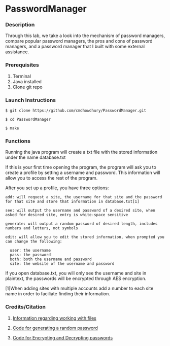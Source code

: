 # PasswordManager

### Description
Through this lab, we take a look into the mechanism of password managers, compare popular password managers, the pros and cons of password managers, and a password manager that I built with some external assistance.

### Prerequisites
1. Terminal 
2. Java installed
3. Clone git repo

### Launch Instructions
```
$ git clone https://github.com/cmdhowdhury/PasswordManager.git

$ cd PasswordManager

$ make
```

### Functions
Running the java program will create a txt file with the stored information under the name database.txt

If this is your first time opening the program, the program will ask you to create a profile by setting a username and password. This information will allow you to access the rest of the program. 

After you set up a profile, you have three options:
```
add: will request a site, the username for that site and the password for that site and store that information in database.txt[1]
```
```
see: will output the username and password of a desired site, when asked for desired site, entry is white-space sensitive
```
```
generate: will output a random password of desired length, includes numbers and letters, not symbols
```
```
edit: will allow you to edit the stored information, when prompted you can change the following:

  user: the username
  pass: the password
  both: both the username and password
  site: the website of the username and password
```
If you open database.txt, you will only see the username and site in plaintext, the passwords will be encrypted through AES encryption.

[1]When adding sites with multiple accounts add a number to each site name in order to faciliate finding their information.

### Credits/Citation
1. [Information regarding working with files](https://www.w3schools.com/java/java_files.asp)

2. [Code for generating a random password](https://www.techiedelight.com/generate-random-alphanumeric-password-java/)

3. [Code for Encrypting and Decrypting passwords](https://howtodoinjava.com/java/java-security/java-aes-encryption-example/)
